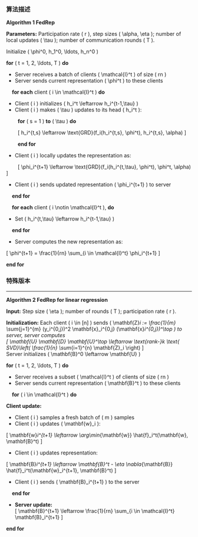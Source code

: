 ### 算法描述
**Algorithm 1 FedRep**

**Parameters:** Participation rate \( r \), step sizes \( \alpha, \eta \); number of local updates \( \tau \); number of communication rounds \( T \).

Initialize \( \phi^0, h_1^0, \ldots, h_n^0 \)

**for** \( t = 1, 2, \ldots, T \) **do**

- Server receives a batch of clients \( \mathcal{I}^t \) of size \( rn \)
- Server sends current representation \( \phi^t \) to these clients

&nbsp;&nbsp;&nbsp;&nbsp;**for each** client \( i \in \mathcal{I}^t \) **do**

- Client \( i \) initializes \( h_i^t \leftarrow h_i^{t-1,\tau} \)
- Client \( i \) makes \( \tau \) updates to its head \( h_i^t \):

&nbsp;&nbsp;&nbsp;&nbsp;&nbsp;&nbsp;&nbsp;&nbsp;**for** \( s = 1 \) **to** \( \tau \) **do**

&nbsp;&nbsp;&nbsp;&nbsp;&nbsp;&nbsp;&nbsp;&nbsp;\[
h_i^{t,s} \leftarrow \text{GRD}(f_i(h_i^{t,s}, \phi^t), h_i^{t,s}, \alpha)
\]

&nbsp;&nbsp;&nbsp;&nbsp;&nbsp;&nbsp;&nbsp;&nbsp;**end for**

- Client \( i \) locally updates the representation as:

&nbsp;&nbsp;&nbsp;&nbsp;&nbsp;&nbsp;&nbsp;&nbsp;\[
\phi_i^{t+1} \leftarrow \text{GRD}(f_i(h_i^{t,\tau}, \phi^t), \phi^t, \alpha)
\]

- Client \( i \) sends updated representation \( \phi_i^{t+1} \) to server

&nbsp;&nbsp;&nbsp;&nbsp;**end for**

&nbsp;&nbsp;&nbsp;&nbsp;**for each** client \( i \notin \mathcal{I}^t \), **do**

- Set \( h_i^{t,\tau} \leftarrow h_i^{t-1,\tau} \)

&nbsp;&nbsp;&nbsp;&nbsp;**end for**

- Server computes the new representation as:

\[
\phi^{t+1} = \frac{1}{rn} \sum_{i \in \mathcal{I}^t} \phi_i^{t+1}
\]

**end for**


### 特殊版本
---

**Algorithm 2 FedRep for linear regression**

**Input:** Step size \( \eta \); number of rounds \( T \); participation rate \( r \).

**Initialization:** Each client \( i \in [n] \) sends \( \mathbf{Z}_i := \frac{1}{m} \sum_{j=1}^{m} (y_i^{0,j})^2 \mathbf{x}_i^{0,j} (\mathbf{x}_i^{0,j})^\top \) to server, server computes  
\[
\mathbf{U} \mathbf{D} \mathbf{U}^\top \leftarrow \text{rank-}k \text{ SVD}\left( \frac{1}{n} \sum_{i=1}^{n} \mathbf{Z}_i \right)
\]  
Server initializes \( \mathbf{B}^0 \leftarrow \mathbf{U} \)

**for** \( t = 1, 2, \ldots, T \) **do**

- Server receives a subset \( \mathcal{I}^t \) of clients of size \( rn \)
- Server sends current representation \( \mathbf{B}^t \) to these clients

&nbsp;&nbsp;&nbsp;&nbsp;**for** \( i \in \mathcal{I}^t \) **do**

**Client update:**

- Client \( i \) samples a fresh batch of \( m \) samples
- Client \( i \) updates \( \mathbf{w}_i \):

\[
\mathbf{w}_i^{t+1} \leftarrow \arg\min_{\mathbf{w}} \hat{f}_i^t(\mathbf{w}, \mathbf{B}^t)
\]

- Client \( i \) updates representation:

\[
\mathbf{B}_i^{t+1} \leftarrow \mathbf{B}^t - \eta \nabla_{\mathbf{B}} \hat{f}_i^t(\mathbf{w}_i^{t+1}, \mathbf{B}^t)
\]

- Client \( i \) sends \( \mathbf{B}_i^{t+1} \) to the server

&nbsp;&nbsp;&nbsp;&nbsp;**end for**

- **Server update:**  
\[
\mathbf{B}^{t+1} \leftarrow \frac{1}{rn} \sum_{i \in \mathcal{I}^t} \mathbf{B}_i^{t+1}
\]

**end for**
